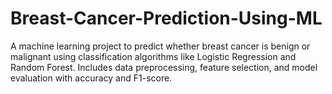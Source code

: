 # Breast-Cancer-Prediction-Using-ML
A machine learning project to predict whether breast cancer is benign or malignant using classification algorithms like Logistic Regression and Random Forest. Includes data preprocessing, feature selection, and model evaluation with accuracy and F1-score.
